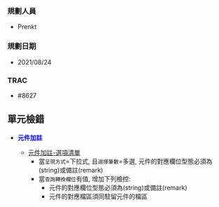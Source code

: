 ### <div id="user">規劃人員</div>
* Prenkt

### <div id="updatedate">規劃日期</div>
* 2021/08/24

### <div id="trac">TRAC</div>
* #8627
 
## <div id="unit-detection">單元檢錯</div>
* <p id="fieldbreak1" style="color:blue;font-weight:bold">元件加註</p>

    * [元件加註-選項清單][link_OAList]
        * 當`呈現方式`=下拉式, 且`選擇筆數`=多選, 元件的對應欄位型態必須為(string)或備註(remark)            
        * 當`查詢轉換欄位`有值, 增加下列檢控:
            * 元件的對應欄位型態必須為(string)或備註(remark)
            * 元件的對應檔區須同駐留元件的檔區


<!--超連結 -->
[link_OAList]:OAList/README.md
